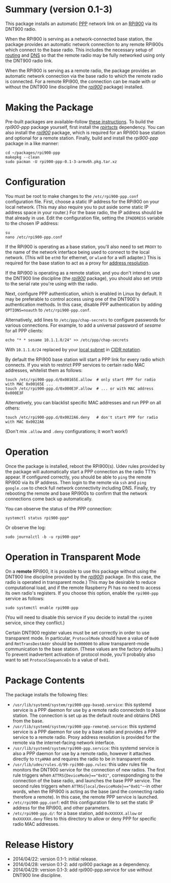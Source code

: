 Summary (version 0.1-3)
=======================

This package installs an automatic [PPP](http://en.wikipedia.org/wiki/Point-to-point_protocol) network link on an [RPi900](http://rpi900.com) via its DNT900 radio.

When the RPi900 is serving as a network-connected base station, the package provides an automatic network connection to any remote RPi900s which connect to the base radio. This includes the necessary setup of [routing](http://en.wikipedia.org/wiki/IP_forwarding) and [DNS](http://en.wikipedia.org/wiki/DNS) so that the remote radio may be fully networked using only the DNT900 radio link.

When the RPi900 is serving as a remote radio, the package provides an automatic network connection via the base radio to which the remote radio is connected. For a remote RPi900, the connection can be made with or without the DNT900 line discipline (the [*rpi900*](../rpi900/) package) installed.

Making the Package
==================

Pre-built packages are available&ndash;follow [these instructions](../packages#package-repository). To build the *rpi900-ppp* package yourself, first install the [*rpirtscts*](../rpirtscts/) dependency. You can also install the [*rpi900*](../rpi900/) package, which is required for an RPi900 base station and optional for a remote station. Finally, build and install the *rpi900-ppp* package in a like manner:

    cd ~/packages/rpi900-ppp
    makepkg --clean
    sudo pacman -U rpi900-ppp-0.1-3-armv6h.pkg.tar.xz

Configuration
=============

You must be root to make changes to the `/etc/rpi900-ppp.conf` configuration file. First, choose a static IP address for the RPi900 on your local network. (This may also require you to put aside some static IP address space in your router.) For the base radio, the IP address should be that already in use. Edit the configuration file, setting the `IPADDRESS` variable to the chosen IP address:

    su
    nano /etc/rpi900-ppp.conf

If the RPi900 is operating as a base station, you'll also need to set `PROXY` to the name of the network interface being used to connect to the local network. (This will be `eth0` for ethernet, or `wlan0` for a wifi adapter.) This is required for the base station to act as a proxy for [address resolution](http://en.wikipedia.org/wiki/Proxy_ARP).

If the RPi900 is operating as a remote station, and you don't intend to use the DNT900 line discipline (the [*rpi900*](../rpi900/) package), you should also set `SPEED` to the serial rate you're using with the radio.

Next, configure PPP authentication, which is enabled in Linux by default. It may be preferable to control access using one of the DNT900's authentication methods. In this case, disable PPP authentication by adding `OPTIONS=noauth` to `/etc/rpi900-ppp.conf`.

Alternatively, add lines to `/etc/ppp/chap-secrets` to configure passwords for various connections. For example, to add a universal password of *sesame* for all PPP clients:

    echo "* * sesame 10.1.1.0/24" >> /etc/ppp/chap-secrets

With `10.1.1.0/24` replaced by your [local subnet](http://en.wikipedia.org/wiki/Subnetwork) in [CIDR notation](http://en.wikipedia.org/wiki/CIDR_notation#CIDR_notation).

By default the RPi900 base station will start a PPP link for every radio which connects. If you wish to restrict PPP services to certain radio MAC addresses, whitelist them as follows:

    touch /etc/rpi900-ppp.d/0x00165E.allow  # only start PPP for radio with MAC 0x00165E ...
    touch /etc/rpi900-ppp.d/0x000E3F.allow  # ... or with MAC address 0x000E3F

Alternatively, you can blacklist specific MAC addresses and run PPP on all others:

    touch /etc/rpi900-ppp.d/0x0022A6.deny   # don't start PPP for radio with MAC 0x0022A6

(Don't mix `.allow` and `.deny` configurations; it won't work!)

Operation
=========

Once the package is installed, reboot the RPi900(s). Udev rules provided by the package will automatically start a PPP connection as the radio TTYs appear. If configured correctly, you should be able to `ping` the remote RPi900 via its IP address. Then login to the remote via `ssh` and `ping google.com` to check full network connectivity including DNS. Finally, try rebooting the remote and base RPi900s to confirm that the network connections come back up automatically.

You can observe the status of the PPP connection:

    systemctl status rpi900-ppp*

Or observe the log:

    sudo journalctl -b -u rpi900-ppp*

Operation in Transparent Mode
=============================

On a **remote** RPi900, it is possible to use this package without using the DNT900 line discipline provided by the [*rpi900*](../rpi900/)) package. (In this case, the radio is operated in transparent mode.) This may be desirable to reduce computational load, and if the remote Raspberry Pi has no need to access its own radio's registers. If you choose this option, enable the `rpi900-ppp` service as follows:

    sudo systemctl enable rpi900-ppp

(You will need to disable this service if you decide to install the `rpi900` service, since they conflict.)

Certain DNT900 register values must be set correctly in order to use transparent mode. In particular, `ProtocolMode` should have a value of `0x00` and `RmtTransDestAddr` should be `0x000000` to allow transparent-mode communication to the base station. (These values are the factory defaults.) To prevent inadvertent activation of protocol mode, you'll probably also want to set `ProtocolSequenceEn` to a value of `0x01`.

Package Contents
================

The package installs the following files:

* `/usr/lib/systemd/system/rpi900-ppp-base@.service`: this systemd service is a PPP daemon for use by a remote radio connectedn to a base station. The connection is set up as the default route and obtains DNS from the base.
* `/usr/lib/systemd/system/rpi900-ppp-remote@.service`: this systemd service is a PPP daemon for use by a base radio and provides a PPP service to a remote radio. Proxy address resolution is provided for the remote via the internet-facing network interface.
* `/usr/lib/systemd/system/rpi900-ppp.service`: this systemd service is also a PPP daemon for use by a remote radio, however it attaches directly to `ttyAMA0` and requires the radio to be in transparent mode.
* `/usr/lib/udev/rules.d/99-rpi900-ppp.rules`: this udev rules file monitors the DNT900 service for the connection of new radios. The first rule triggers when `ATTRS{DeviceMode}=="0x01"`, correspondinging to the connection of the base radio, and launches the base PPP service. The second rules triggers when `ATTRS{local/DeviceMode}=="0x01"`--in other words, when the RPi900 is acting as the base (and the connecting radio therefore a remote). In this case, the remote PPP service is launched.
* `/etc/rpi900-ppp.conf`: edit this configuration file to set the static IP address for the RPi900, and other parameters.
* `/etc/rpi900-ppp.d/`: for a base station, add `0xXXXXXX.allow` or `0xXXXXXX.deny` files to this directory to allow or deny PPP for specific radio MAC addresses.

Release History
===============

* 2014/04/22: version 0.1-1: initial release.
* 2014/04/28: version 0.1-2: add rpi900 package as a dependency.
* 2014/04/29: version 0.1-3: add rpi900-ppp.service for use without DNT900 line discipline.
